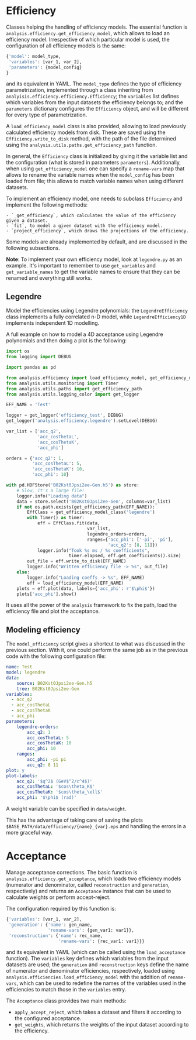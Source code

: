 Efficiency
==========

Classes helping the handling of efficiency models.
The essential function is `analysis.efficiency.get_efficiency_model`, which allows to load an efficiency model.
Irrespective of which particular model is used, the configuration of all efficiency models is the same:

```python
{'model': model_type,
 'variables': [var_1, var_2],
 'parameters': {model_config}
}
```

and its equivalent in YAML.
The `model_type` defines the type of efficiency parametrization, implemented through a class inheriting from `analyisis.efficiency.efficiency.Efficiency`;
the `variables` list defines which variables from the input datasets the efficiency belongs to;
and the `parameters` dictionary configures the `Efficiency` object, and will be different for every type of parametrization.

A `load_efficiency_model` class is also provided, allowing to load previously calculated efficiency models from disk.
These are saved using the `Efficiency.write_to_disk` method, with the path of the file determined using the `analysis.utils.paths.get_efficiency_path` function.

In general, the `Efficiency` class is initialized by giving it the variable list and the configuration (what is stored in parameters `parameters`).
Additionally, when using `get_efficiency_model` one can specify a `rename-vars` map that allows to rename the variable names when the `model_config` has been loaded from file;
this allows to match variable names when using different datasets.

To implement an efficiency model, one needs to subclass `Efficiency` and implement the following methods:

    - `_get_efficiency`, which calculates the value of the efficiency given a dataset.
    - `fit`, to model a given dataset with the efficiency model.
    - `project_efficiency`, which draws the projections of the efficiency.

Some models are already implemented by default, and are discussed in the following subsections.

**Note**: To implement your own efficiency model, look at `legendre.py` as an example. It's important to remember to use `get_variables` and `get_variable_names` to get the variable names to ensure that they can be renamed and everything still works.

Legendre
--------

Model the efficiencies using Legendre polynomials:
the `LegendreEfficiency` class implements a fully correlated n-D model, while `LegendreEfficiency1D` implements independent 1D modelling.

A full example on how to model a 4D acceptance using Legendre polynomials and then doing a plot is the following:

```python
import os
from logging import DEBUG

import pandas as pd

from analysis.efficiency import load_efficiency_model, get_efficiency_model_class
from analysis.utils.monitoring import Timer
from analysis.utils.paths import get_efficiency_path
from analysis.utils.logging_color import get_logger

EFF_NAME = 'Test'

logger = get_logger('efficiency_test', DEBUG)
get_logger('analysis.efficiency.legendre').setLevel(DEBUG)

var_list = ['acc_q2',
            'acc_cosThetaL',
            'acc_cosThetaK',
            'acc_phi']

orders = {'acc_q2': 1,
          'acc_cosThetaL': 5,
          'acc_cosThetaK': 10,
          'acc_phi': 10}

with pd.HDFStore('B02Kst0Jpsi2ee-Gen.h5') as store:
    # Slow, it's a large file!
    logger.info("Loading data")
    data = store.select('B02Kst0Jpsi2ee-Gen', columns=var_list)
    if not os.path.exists(get_efficiency_path(EFF_NAME)):
        EffClass = get_efficiency_model_class('legendre')
        with Timer() as timer:
            eff = EffClass.fit(data,
                               var_list,
                               legendre_orders=orders,
                               ranges={'acc_phi': ['-pi', 'pi'],
                                       'acc_q2': [8, 11]})
            logger.info("Took %s ms / %s coefficients",
                        timer.elapsed, eff.get_coefficients().size)
        out_file = eff.write_to_disk(EFF_NAME)
        logger.info("Written efficiency file -> %s", out_file)
    else:
        logger.info("Loading coeffs -> %s", EFF_NAME)
        eff = load_efficiency_model(EFF_NAME)
    plots = eff.plot(data, labels={'acc_phi': r'$\phi$'})
    plots['acc_phi'].show()

```

It uses all the power of the `analysis` framework to fix the path, load the efficiency file and plot the acceptance.


Modeling efficiency
-------------------

The `model_efficiency` script gives a shortcut to what was discussed in the previous section.
With it, one could perform the same job as in the previous code with the following configuration file:

```yaml
name: Test
model: legendre
data: 
    source: B02Kst0Jpsi2ee-Gen.h5
    tree: B02Kst0Jpsi2ee-Gen
variables:
  - acc_q2
  - acc_cosThetaL
  - acc_cosThetaK
  - acc_phi
parameters:
    legendre-orders:
        acc_q2: 1
        acc_cosThetaL: 5
        acc_cosThetaK: 10
        acc_phi: 10
    ranges:
        acc_phi: -pi pi
        acc_q2: 8 11
plot: y
plot-labels:
    acc_q2: '$q^2$ (GeV$^2/c^4$)'
    acc_cosThetaL: '$cos\theta_K$'
    acc_cosThetaK: '$cos\theta_\ell$'
    acc_phi: '$\phi$ (rad)'
```

A weight variable can be specified in `data/weight`.

This has the advantage of taking care of saving the plots `$BASE_PATH/data/efficiency/{name}_{var}.eps` and handling the errors in a more graceful way.


Acceptance
==========

Manage acceptance corrections.
The basic function is `analysis.efficiency.get_acceptance`, which loads two efficiency models (numerator and denominator, called `reconstruction` and `generation`, respectively) and returns an `Acceptance` instance that can be used to calculate weights or perform accept-reject.

The configuration required by this function is:

```python
{'variables': [var_1, var_2],
 'generation': {'name': gen_name,
                'rename-vars': {gen_var1: var1}},
 'reconstruction': {'name': rec_name,
                    'rename-vars': {rec_var1: var1}}}
```

and its equivalent in YAML (which can be called using the `load_acceptance` function).
The `variables` key defines which variables from the input datasets are used;
the `generation` and `reconstruction` keys define the name of numerator and denominator efficiencies, respectively, loaded using `analysis.efficiencies.load_efficiency_model` with the addition of `rename-vars`, which can be used to redefine the names of the variables used in the efficiencies to match those in the `variables` entry.

The `Acceptance` class provides two main methods:

  - `apply_accept_reject`, which takes a dataset and filters it according to the configured acceptance.
  - `get_weights`, which returns the weights of the input dataset according to the efficiency.

